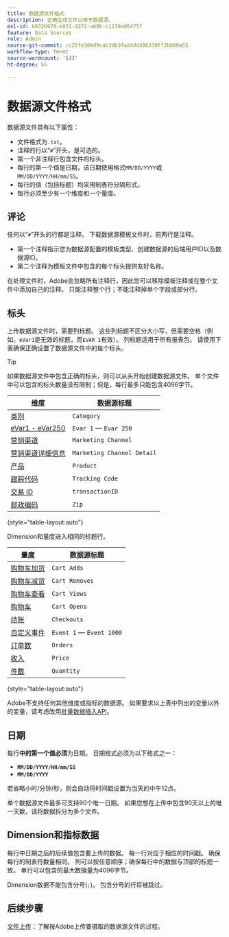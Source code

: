 ```yaml
---
title: 数据源文件格式
description: 正确生成文件以用于数据源。
exl-id: 6632b970-e931-4272-a69b-c1130ad6475f
feature: Data Sources
role: Admin
source-git-commit: cc25fe304d9cab3db3fa2ddd306338ff3bb88a55
workflow-type: tm+mt
source-wordcount: '533'
ht-degree: 5%

---
```


# 数据源文件格式

数据源文件具有以下属性：

* 文件格式为`.txt`。
* 注释的行以“`#`”开头，是可选的。
* 第一个非注释行包含文件的标头。
* 每行的第一个值是日期，该日期使用格式`MM/DD/YYYY`或`MM/DD/YYYY/HH/mm/SS`。
* 每行的值（包括标题）均采用制表符分隔形式。
* 每行必须至少有一个维度和一个量度。

## 评论

任何以“`#`”开头的行都是注释。 下载数据源模板文件时，前两行是注释。

* 第一个注释指示您为数据源配置的模板类型、创建数据源的后端用户ID以及数据源ID。
* 第二个注释为模板文件中包含的每个标头提供友好名称。

在处理文件时，Adobe会忽略所有注释行，因此您可以移除模板注释或在整个文件中添加自己的注释。 只能注释整个行；不能注释掉单个字段或部分行。

## 标头

上传数据源文件时，需要列标题。 这些列标题不区分大小写，但需要空格（例如，`eVar1`是无效的标题，而`EVAR 1`有效）。 列标题适用于所有报表包。 请使用下表确保正确设置了数据源文件中的每个标头。

>[!TIP]
>
>如果数据源文件中包含正确的标头，则可以从头开始创建数据源文件。 单个文件中可以包含的标头数量没有限制；但是，每行最多只能包含4096字节。

| 维度 | 数据源标题 |
| --- | --- |
| [类别](/help/components/dimensions/category.md) | `Category` |
| [eVar1 - eVar250](/help/components/dimensions/evar.md) | `Evar 1` — `Evar 250` |
| [营销渠道](/help/components/dimensions/marketing-channel.md) | `Marketing Channel` |
| [营销渠道详细信息](/help/components/dimensions/marketing-detail.md) | `Marketing Channel Detail` |
| [产品](/help/components/dimensions/product.md) | `Product` |
| [跟踪代码](/help/components/dimensions/tracking-code.md) | `Tracking Code` |
| [交易 ID](/help/implement/vars/page-vars/transactionid.md) | `transactionID` |
| [邮政编码](/help/components/dimensions/zip-code.md) | `Zip` |

{style="table-layout:auto"}

Dimension和量度进入相同的标题行。

| 量度 | 数据源标题 |
| --- | --- |
| [购物车加货](/help/components/metrics/cart-additions.md) | `Cart Adds` |
| [购物车减货](/help/components/metrics/cart-removals.md) | `Cart Removes` |
| [购物车查看](/help/components/metrics/cart-views.md) | `Cart Views` |
| [购物车](/help/components/metrics/carts.md) | `Cart Opens` |
| [结账](/help/components/metrics/checkouts.md) | `Checkouts` |
| [自定义事件](/help/components/metrics/custom-events.md) | `Event 1` — `Event 1000` |
| [订单数](/help/components/metrics/orders.md) | `Orders` |
| [收入](/help/components/metrics/revenue.md) | `Price` |
| [件数](/help/components/metrics/units.md) | `Quantity` |

{style="table-layout:auto"}

Adobe不支持任何其他维度或指标的数据源。 如果要求以上表中列出的变量以外的变量，请考虑改用[批量数据插入API](https://developer.adobe.com/analytics-apis/docs/2.0/guides/endpoints/bulk-data-insertion/)。

## 日期

每行&#x200B;**中的第一个值必须**&#x200B;为日期。 日期格式必须为以下格式之一：

* **`MM/DD/YYYY/HH/mm/SS`**
* **`MM/DD/YYYY`**

若省略小时/分钟/秒，则会自动将时间戳设置为当天的中午12点。

单个数据源文件最多可支持90个唯一日期。 如果您想在上传中包含90天以上的唯一天数，请将数据拆分为多个文件。

## Dimension和指标数据

每行中日期之后的后续值包含要上传的数据。 每一行对应于相应的时间戳。 确保每行的制表符数量相同。 列可以按任意顺序；确保每行中的数据与顶部的标题一致。 单行可以包含的最大数据量为4096字节。

Dimension数据不能包含分号(`;`)。 包含分号的行将被跳过。

## 后续步骤

[文件上传](file-upload.md)：了解按Adobe上传要摄取的数据源文件的过程。

